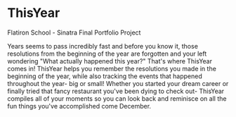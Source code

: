 # ThisYear

Flatiron School - Sinatra Final Portfolio Project

Years seems to pass incredibly fast and before you know it, those resolutions from the beginning of the year
are forgotten and your left wondering "What actually happened this year?"
That's where ThisYear comes in!
ThisYear helps you remember the resolutions you made in the beginning of the year, while also tracking the
events that happened throughout the year- big or small!
Whether you started your dream career or finally
tried that fancy restaurant you've been dying to check out- ThisYear compiles all of your moments so
you can look back and reminisce on all the fun things you've accomplished come December.
